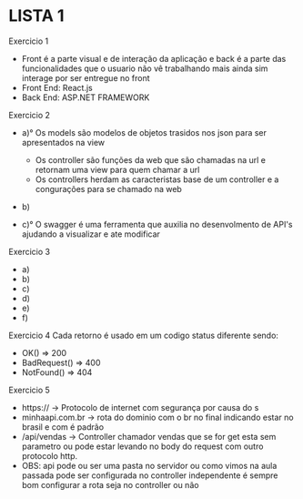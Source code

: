 # LISTA 1

Exercicio 1
- Front é a parte visual e de interação da aplicação e back é a parte das funcionalidades que o usuario não vê
  trabalhando mais ainda sim interage por ser entregue no front
- Front End: React.js
- Back End: ASP.NET FRAMEWORK
  
Exercicio 2
- a)° Os models são modelos de objetos trasidos nos json para ser apresentados na view
     - Os controller são funções da web que são chamadas na url e retornam uma view para quem chamar a url
     - Os controllers herdam as caracteristas base de um controller e a congurações para se chamado na web
    
- b)
- c)° O swagger é uma ferramenta que auxilia no desenvolmento de API's ajudando a visualizar e ate modificar 

Exercicio 3
- a)
- b)
- c)
- d)
- e)
- f)

Exercicio 4
Cada retorno é usado em um codigo status diferente sendo:
- OK() => 200
- BadRequest() => 400
- NotFound() => 404

Exercicio 5
- https:// -> Protocolo de internet com segurança por causa do s
- minhaapi.com.br -> rota do dominio com o br no final indicando estar no brasil e com é padrão
- /api/vendas -> Controller chamador vendas que se for get esta sem parametro ou pode estar levando 
  no body do request com outro protocolo http.
- OBS: api pode ou ser uma pasta no servidor ou como vimos na aula passada pode ser configurada no controller
       independente é sempre bom configurar a  rota seja no controller ou não

